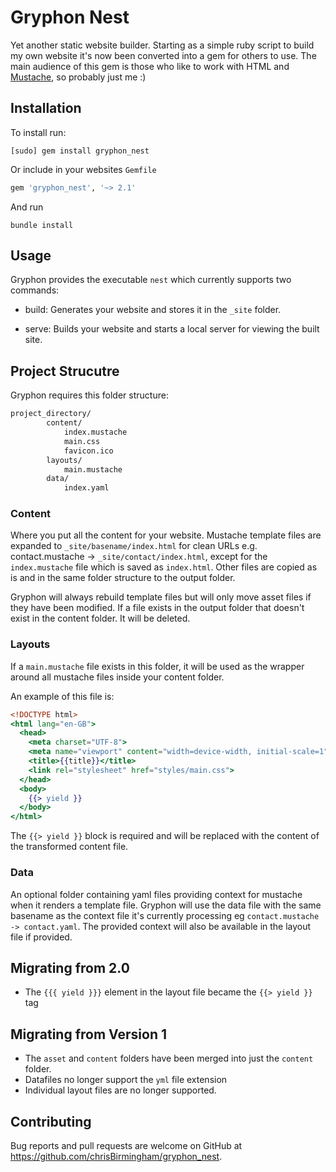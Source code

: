 # Gryphon Nest

Yet another static website builder. Starting as a simple ruby script to build my own website it's now been converted into a gem for others to use. The main audience of this gem is those who like to work with HTML and [Mustache](https://mustache.github.io/), so probably just me :)

## Installation

To install run:

```commandline
[sudo] gem install gryphon_nest
```

Or include in your websites `Gemfile`

```ruby
gem 'gryphon_nest', '~> 2.1'
```

And run

```commandline
bundle install
```

## Usage

Gryphon provides the executable `nest` which currently supports two commands:

* build: Generates your website and stores it in the `_site` folder.

* serve: Builds your website and starts a local server for viewing the built site.

## Project Strucutre

Gryphon requires this folder structure:

```txt
project_directory/
        content/
            index.mustache
            main.css
            favicon.ico
        layouts/
            main.mustache
        data/
            index.yaml
```

### Content

Where you put all the content for your website. Mustache template files are expanded to `_site/basename/index.html` for clean URLs e.g. contact.mustache -> `_site/contact/index.html`, except for the `index.mustache` file which is saved as `index.html`. Other files are copied as is and in the same folder structure to the output folder.

Gryphon will always rebuild template files but will only move asset files if they have been modified. If a file exists in the output folder that doesn't exist in the content folder. It will be deleted.

### Layouts

If a `main.mustache` file exists in this folder, it will be used as the wrapper around all mustache files inside your content folder.

An example of this file is: 

```mustache
<!DOCTYPE html>
<html lang="en-GB">
  <head>
    <meta charset="UTF-8">
    <meta name="viewport" content="width=device-width, initial-scale=1">
    <title>{{title}}</title>
    <link rel="stylesheet" href="styles/main.css">
  </head>
  <body>
    {{> yield }}
  </body>
</html>
```

The `{{> yield }}` block is required and will be replaced with the content of the transformed content file.

### Data

An optional folder containing yaml files providing context for mustache when it renders a template file. Gryphon will use the data file with the same basename as the context file it's currently processing eg `contact.mustache -> contact.yaml`. The provided context will also be available in the layout file if provided.

## Migrating from 2.0

* The `{{{ yield }}}` element in the layout file became the `{{> yield }}` tag

## Migrating from Version 1

* The `asset` and `content` folders have been merged into just the `content` folder.
* Datafiles no longer support the `yml` file extension
* Individual layout files are no longer supported.

## Contributing

Bug reports and pull requests are welcome on GitHub at https://github.com/chrisBirmingham/gryphon_nest.

